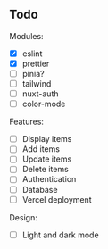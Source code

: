 ## Todo

Modules:

- [x] eslint
- [x] prettier
- [ ] pinia?
- [ ] tailwind
- [ ] nuxt-auth
- [ ] color-mode

Features:

- [ ] Display items
- [ ] Add items
- [ ] Update items
- [ ] Delete items
- [ ] Authentication
- [ ] Database
- [ ] Vercel deployment

Design:

- [ ] Light and dark mode
